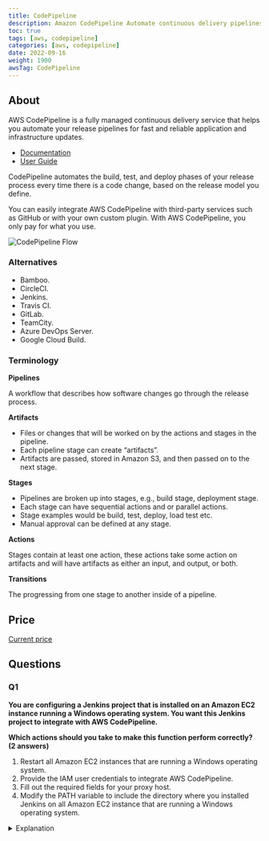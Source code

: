 ```yaml
---
title: CodePipeline
description: Amazon CodePipeline Automate continuous delivery pipelines for fast and reliable updates
toc: true
tags: [aws, codepipeline]
categories: [aws, codepipeline]
date: 2022-09-16
weight: 1900
awsTag: CodePipeline
---
```


## About

AWS CodePipeline is a fully managed continuous delivery service that helps you automate your release pipelines for fast and reliable application and infrastructure updates.

- [Documentation](https://aws.amazon.com/codepipeline/)
- [User Guide](https://docs.aws.amazon.com/codepipeline/?id=docs_gateway)

CodePipeline automates the build, test, and deploy phases of your release process every time there is a code change, based on the release model you define.

You can easily integrate AWS CodePipeline with third-party services such as GitHub or with your own custom plugin. With AWS CodePipeline, you only pay for what you use.

![CodePipeline Flow](https://d1.awsstatic.com/Products/product-name/diagrams/product-page-diagram_CodePipeLine.7b8dd19eb6478b7f6f747d936c2f0b0b66757bbf.png)

### Alternatives

- Bamboo.
- CircleCI.
- Jenkins.
- Travis CI.
- GitLab.
- TeamCity.
- Azure DevOps Server.
- Google Cloud Build.

### Terminology

**Pipelines**

A workflow that describes how software changes go through the release process.

**Artifacts**

- Files or changes that will be worked on by the actions and stages in the pipeline.
- Each pipeline stage can create “artifacts”.
- Artifacts are passed, stored in Amazon S3, and then passed on to the next stage.

**Stages**

- Pipelines are broken up into stages, e.g., build stage, deployment stage.
- Each stage can have sequential actions and or parallel actions.
- Stage examples would be build, test, deploy, load test etc.
- Manual approval can be defined at any stage.

**Actions**

Stages contain at least one action, these actions take some action on artifacts and will have artifacts as either an input, and output, or both.

**Transitions**

The progressing from one stage to another inside of a pipeline.

## Price

[Current price](https://aws.amazon.com/codepipeline/pricing/)

## Questions

### Q1

**You are configuring a Jenkins project that is installed on an Amazon EC2 instance running a Windows operating system. You want this Jenkins project to integrate with AWS CodePipeline.**

**Which actions should you take to make this function perform correctly? (2 answers)**

1. Restart all Amazon EC2 instances that are running a Windows operating system.
2. Provide the IAM user credentials to integrate AWS CodePipeline.
3. Fill out the required fields for your proxy host.
4. Modify the PATH variable to include the directory where you installed Jenkins on all Amazon EC2 instance that are running a Windows operating system.

<details>
<summary>Explanation</summary>
<div>

[https://docs.aws.amazon.com/codepipeline/latest/userguide/tutorials-four-stage-pipeline.html](https://docs.aws.amazon.com/codepipeline/latest/userguide/tutorials-four-stage-pipeline.html)

<mark style="color:white">2, 3</mark> 
</div>
</details>
